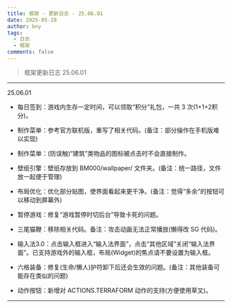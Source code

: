 ```yaml
---
title: 框架 - 更新日志 - 25.06.01
date: 2025-05-28
author: bny
tags:
  - 日志
  - 框架
comments: false
---
```


> 框架更新日志 25.06.01



---

25.06.01

- 每日签到：游戏内生存一定时间，可以领取“积分”礼包，一共 3 次(1+1+2积分)。

- 制作菜单：参考官方联机版，重写了相关代码。(备注：部分操作在手机版难以实现)

- 制作菜单：(防误触)“建筑”类物品的图标被点击时不会直接制作。

- 壁纸引擎：壁纸存放到 BM000/wallpaper/ 文件夹。(备注：统一路径，文件放一起便于管理)

- 布局优化：优化部分贴图，使界面看起来更干净。(备注：觉得“多余”的按钮可以移动到屏幕外)

- 暂停游戏：修复“游戏暂停时切后台”导致卡死的问题。

- 三尾猫鞭：移除相关代码。备注：攻击动画无法正常播放(懒得改 SG 代码)。

- 输入法3.0：点击输入框进入“输入法界面”，点击“其他区域”关闭“输入法界面”。已支持游戏外的输入框，布局(Widget)的焦点请不要设置为输入框。

- 六格装备：修复(生命/懒人)护符卸下后还会生效的问题。(备注：其他装备可能存在类似的问题)

- 动作按钮：新增对 ACTIONS.TERRAFORM 动作的支持(方便使用草叉)。

---
